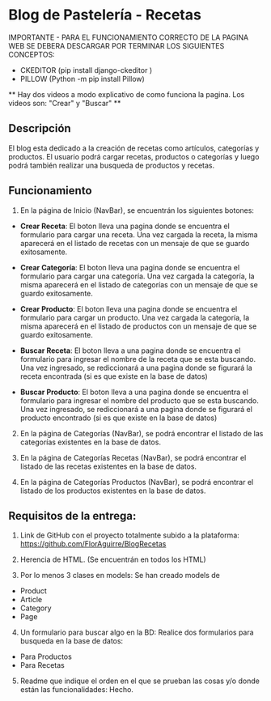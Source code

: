 # Blog de Pastelería - Recetas

IMPORTANTE - 
PARA EL FUNCIONAMIENTO CORRECTO DE LA PAGINA WEB SE DEBERA DESCARGAR POR TERMINAR LOS SIGUIENTES CONCEPTOS:
- CKEDITOR (pip install django-ckeditor )
- PILLOW (Python -m pip install Pillow)

** Hay dos videos a modo explicativo de como funciona la pagina. Los videos son: "Crear" y "Buscar" **

## Descripción

El blog esta dedicado a la creación de recetas como artículos, categorías y productos. El usuario podrá cargar recetas, productos o categorías y luego podrá también realizar una busqueda de productos y recetas.

## Funcionamiento

1. En la página de Inicio (NavBar), se encuentrán los siguientes botones:
- **Crear Receta**: El boton lleva una pagina donde se encuentra el formulario para cargar una receta. Una vez cargada la receta, la misma aparecerá en el listado de recetas con un mensaje de que se guardo exitosamente.
- **Crear Categoría**: El boton lleva una pagina donde se encuentra el formulario para cargar una categoría. Una vez cargada la categoría, la misma aparecerá en el listado de categorías con un mensaje de que se guardo exitosamente.
- **Crear Producto**: El boton lleva una pagina donde se encuentra el formulario para cargar un producto. Una vez cargada la categoría, la misma aparecerá en el listado de productos con un mensaje de que se guardo exitosamente.

- **Buscar Receta**: El boton lleva a una pagina donde se encuentra el formulario para ingresar el nombre de la receta que se esta buscando. Una vez ingresado, se rediccionará a una pagina donde se figurará la receta encontrada (si es que existe en la base de datos)
- **Buscar Producto**: El boton lleva a una pagina donde se encuentra el formulario para ingresar el nombre del producto que se esta buscando. Una vez ingresado, se rediccionará a una pagina donde se figurará el producto encontrado (si es que existe en la base de datos)


2. En la página de Categorías (NavBar), se podrá encontrar el listado de las categorías existentes en la base de datos.

3. En la página de Categorías Recetas (NavBar), se podrá encontrar el listado de las recetas existentes en la base de datos.

4. En la página de Categorías Productos (NavBar), se podrá encontrar el listado de los productos existentes en la base de datos.


## Requisitos de la entrega:

1. Link de GitHub con el proyecto totalmente subido a la plataforma: https://github.com/FlorAguirre/BlogRecetas

2. Herencia de HTML. (Se encuentrán en todos los HTML)

3. Por lo menos 3 clases en models: Se han creado models de 
- Product
- Article
- Category
- Page

4. Un formulario para buscar algo en la BD: Realice dos formularios para busqueda en la base de datos:
- Para Productos
- Para Recetas

5. Readme que indique el orden en el que se prueban las cosas y/o donde están las funcionalidades: Hecho.



